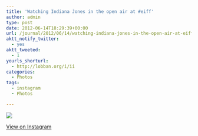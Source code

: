 ```yaml
---
title: 'Watching Indiana Jones in the open air at #eiff'
author: admin
type: post
date: 2012-06-14T18:29:39+00:00
url: /journal/2012/06/14/watching-indiana-jones-in-the-open-air-at-eiff/
aktt_notify_twitter:
  - yes
aktt_tweeted:
  - 1
yourls_shorturl:
  - http://lobban.org/i/ii
categories:
  - Photos
tags:
  - instagram
  - Photos

---
```

![][1]

[View on Instagram][2]

 [1]: http://lobban.org/wp-content/uploads/HLIC/a9fd81c157061142b390bfd0be6557f5.jpg
 [2]: http://instagr.am/p/L3TLe-KlrO/